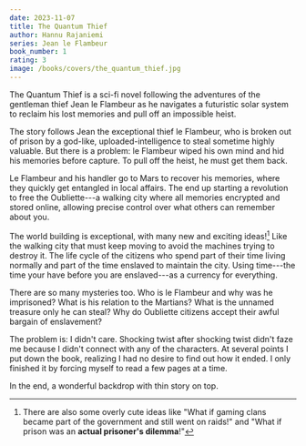 ```yaml
---
date: 2023-11-07
title: The Quantum Thief
author: Hannu Rajaniemi
series: Jean le Flambeur
book_number: 1
rating: 3
image: /books/covers/the_quantum_thief.jpg
---
```


<span class="book-title">The Quantum Thief</span> is a sci-fi novel following
the adventures of the gentleman thief Jean le Flambeur as he navigates a
futuristic solar system to reclaim his lost memories and pull off an
impossible heist.

The story follows Jean the exceptional thief le Flambeur, who is broken out of
prison by a god-like, uploaded-intelligence to steal sometime highly valuable.
But there is a problem: le Flambeur wiped his own mind and hid his memories
before capture. To pull off the heist, he must get them back.

Le Flambeur and his handler go to Mars to recover his memories, where they quickly
get entangled in local affairs. The end up starting a revolution to free the
Oubliette---a walking city where all memories encrypted and stored online,
allowing precise control over what others can remember about you.

The world building is exceptional, with many new and exciting
ideas![^overly_cute] Like the walking city that must keep moving to avoid the
machines trying to destroy it. The life cycle of the citizens who spend part
of their time living normally and part of the time enslaved to maintain the
city. Using time---the time your have before you are enslaved---as a currency
for everything.

[^overly_cute]:
    There are also some overly cute ideas like "What if gaming clans became
    part of the government and still went on raids!" and "What if prison was
    an **actual prisoner's dilemma**!"

There are so many mysteries too. Who is le Flambeur and why was he
imprisoned? What is his relation to the Martians? What is the unnamed treasure
only he can steal? Why do Oubliette citizens accept their awful bargain of
enslavement?

The problem is: I didn't care. Shocking twist after shocking twist didn't
faze me because I didn't connect with any of the characters. At several
points I put down the book, realizing I had no desire to find out how it
ended. I only finished it by forcing myself to read a few pages at a time.

In the end, a wonderful backdrop with thin story on top.

